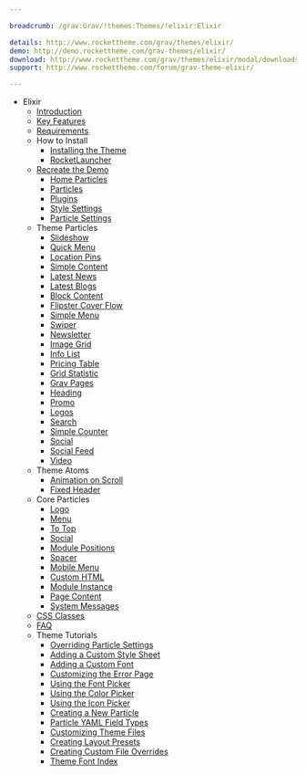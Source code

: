 ```yaml
---

breadcrumb: /grav:Grav/!themes:Themes/!elixir:Elixir

details: http://www.rockettheme.com/grav/themes/elixir/
demo: http://demo.rockettheme.com/grav-themes/elixir/
download: http://www.rockettheme.com/grav/themes/elixir/modal/downloads
support: http://www.rockettheme.com/forum/grav-theme-elixir/

---
```


* Elixir
    - [Introduction]()
    - [Key Features](INDEX.md#key-features)
    - [Requirements](INDEX.md#requirements)
    - How to Install
        + [Installing the Theme](http://docs.gantry.org/gantry5/basics/installation#installing-a-gantry-theme)
        + [RocketLauncher](../../start/rocketlauncher.md)
    - [Recreate the Demo](demo.md)
        - [Home Particles](demo.md#home-particles)
        - [Particles](demo.md#particles)
        + [Plugins](demo.md#recommended-plugins)
        + [Style Settings](demo_settings.md)
        + [Particle Settings](demo.md#particles)
    - Theme Particles
        - [Slideshow](particle_slideshow.md)
        - [Quick Menu](particle_quickmenu.md)
        - [Location Pins](particle_location.md)
        - [Simple Content](particle_simple.md)
        - [Latest News](particle_latestnews.md)
        - [Latest Blogs](particle_latestblogs.md)
        - [Block Content](particle_block.md)
        - [Flipster Cover Flow](particle_flipster.md)
        - [Simple Menu](particle_simplemenu.md)
        - [Swiper](particle_swiper.md)
        - [Newsletter](particle_newsletter.md)
        - [Image Grid](particle_image.md)
        - [Info List](particle_info.md)
        - [Pricing Table](particle_pricing.md)
        - [Grid Statistic](particle_grid.md)
        - [Grav Pages](particle_grav.md)
        - [Heading](particle_heading.md)
        - [Promo](particle_promo.md)
        - [Logos](particle_logos.md)
        - [Search](particle_search.md)
        - [Simple Counter](particle_simplecounter.md)
        - [Social](particle_social.md)
        - [Social Feed](particle_socialfeed.md)
        - [Video](particle_video.md)
    - Theme Atoms
        + [Animation on Scroll](atom_aos.md)
        + [Fixed Header](atom_fixedheader.md)
    - Core Particles
        + [Logo](http://docs.gantry.org/gantry5/particles/logo)
        + [Menu](http://docs.gantry.org/gantry5/particles/menu-control)
        + [To Top](http://docs.gantry.org/gantry5/particles/to-top)
        + [Social](http://docs.gantry.org/gantry5/particles/social)
        + [Module Positions](http://docs.gantry.org/gantry5/particles/position)
        + [Spacer](http://docs.gantry.org/gantry5/particles/spacer)
        + [Mobile Menu](http://docs.gantry.org/gantry5/particles/mobile-menu)
        + [Custom HTML](http://docs.gantry.org/gantry5/particles/custom-html)
        + [Module Instance](http://docs.gantry.org/gantry5/particles/module-instance)
        + [Page Content](http://docs.gantry.org/gantry5/particles/page-content)
        + [System Messages](http://docs.gantry.org/gantry5/particles/system-messages)
    - [CSS Classes](css.md)
    - [FAQ](faq.md)
    - Theme Tutorials
        + [Overriding Particle Settings](http://docs.gantry.org/gantry5/tutorials/overriding-particle-settings)
        + [Adding a Custom Style Sheet](http://docs.gantry.org/gantry5/tutorials/adding-a-custom-style-sheet)
        + [Adding a Custom Font](http://docs.gantry.org/gantry5/tutorials/fonts)
        + [Customizing the Error Page](http://docs.gantry.org/gantry5/tutorials/customize-the-error-page)
        + [Using the Font Picker](http://docs.gantry.org/gantry5/tutorials/using-the-font-picker)
        + [Using the Color Picker](http://docs.gantry.org/gantry5/tutorials/using-the-color-picker)
        + [Using the Icon Picker](http://docs.gantry.org/gantry5/tutorials/using-the-icon-picker)
        + [Creating a New Particle](http://docs.gantry.org/gantry5/advanced/creating-a-new-particle)
        + [Particle YAML Field Types](http://docs.gantry.org/gantry5/advanced/particle-yaml-field-types)
        + [Customizing Theme Files](http://docs.gantry.org/gantry5/advanced/customizing-theme-files)
        + [Creating Layout Presets](http://docs.gantry.org/gantry5/advanced/creating-layout-presets)
        + [Creating Custom File Overrides](http://docs.gantry.org/gantry5/advanced/file-overrides)
        + [Theme Font Index](../../../technical_tips/general/font_index.md)
